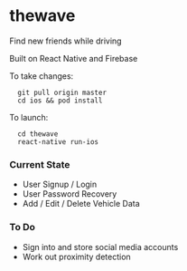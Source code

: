 # thewave

Find new friends while driving


Built on React Native and Firebase

To take changes:
```
  git pull origin master
  cd ios && pod install
 ```
To launch:
```
  cd thewave
  react-native run-ios
```


### Current State
- User Signup / Login
- User Password Recovery
- Add / Edit / Delete Vehicle Data

### To Do
- Sign into and store social media accounts
- Work out proximity detection 
